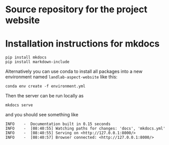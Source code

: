 Source repository for the project website
====

# Installation instructions for mkdocs

    pip install mkdocs
    pip install markdown-include

Alternatively you can use conda to install all packages into a new environment named `landlab-aspect-website` like this:

    conda env create -f environment.yml

Then the server can be run locally as

    mkdocs serve

and you should see something like

    INFO    -  Documentation built in 0.15 seconds
    INFO    -  [08:40:55] Watching paths for changes: 'docs', 'mkdocs.yml'
    INFO    -  [08:40:55] Serving on <http://127.0.0.1:8000/>
    INFO    -  [08:40:57] Browser connected: <http://127.0.0.1:8000/>
